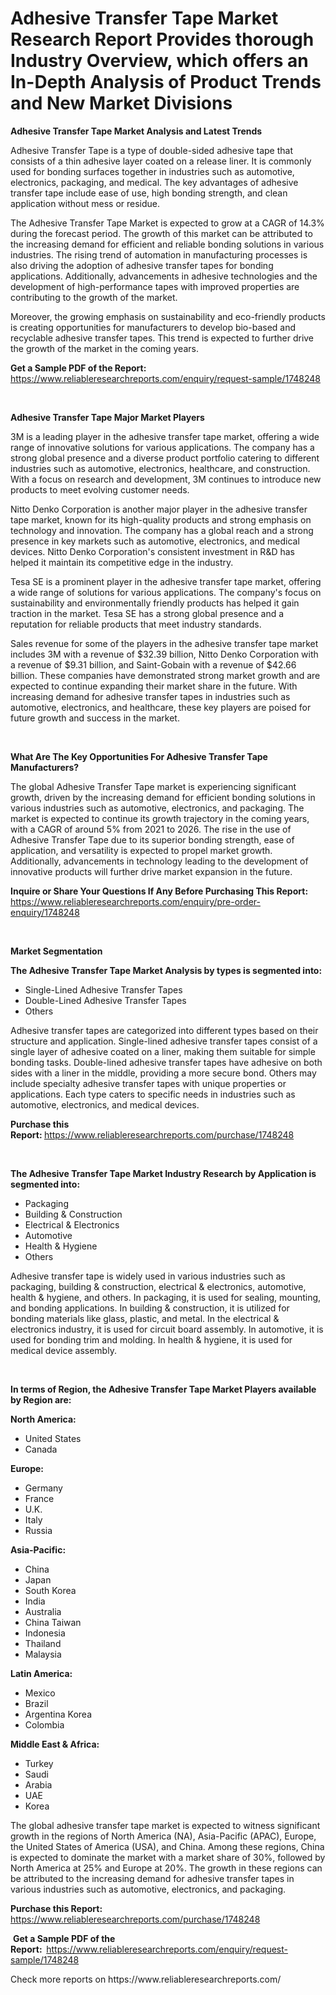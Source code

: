<p><h1>Adhesive Transfer Tape Market Research Report Provides thorough Industry Overview, which offers an In-Depth Analysis of Product Trends and New Market Divisions</h1></p><p><strong>Adhesive Transfer Tape Market Analysis and Latest Trends</strong></p>
<p><p>Adhesive Transfer Tape is a type of double-sided adhesive tape that consists of a thin adhesive layer coated on a release liner. It is commonly used for bonding surfaces together in industries such as automotive, electronics, packaging, and medical. The key advantages of adhesive transfer tape include ease of use, high bonding strength, and clean application without mess or residue.</p><p>The Adhesive Transfer Tape Market is expected to grow at a CAGR of 14.3% during the forecast period. The growth of this market can be attributed to the increasing demand for efficient and reliable bonding solutions in various industries. The rising trend of automation in manufacturing processes is also driving the adoption of adhesive transfer tapes for bonding applications. Additionally, advancements in adhesive technologies and the development of high-performance tapes with improved properties are contributing to the growth of the market.</p><p>Moreover, the growing emphasis on sustainability and eco-friendly products is creating opportunities for manufacturers to develop bio-based and recyclable adhesive transfer tapes. This trend is expected to further drive the growth of the market in the coming years.</p></p>
<p><strong>Get a Sample PDF of the Report:&nbsp;</strong> <a href="https://www.reliableresearchreports.com/enquiry/request-sample/1748248">https://www.reliableresearchreports.com/enquiry/request-sample/1748248</a></p>
<p>&nbsp;</p>
<p><strong>Adhesive Transfer Tape Major Market Players</strong></p>
<p><p>3M is a leading player in the adhesive transfer tape market, offering a wide range of innovative solutions for various applications. The company has a strong global presence and a diverse product portfolio catering to different industries such as automotive, electronics, healthcare, and construction. With a focus on research and development, 3M continues to introduce new products to meet evolving customer needs.</p><p>Nitto Denko Corporation is another major player in the adhesive transfer tape market, known for its high-quality products and strong emphasis on technology and innovation. The company has a global reach and a strong presence in key markets such as automotive, electronics, and medical devices. Nitto Denko Corporation's consistent investment in R&D has helped it maintain its competitive edge in the industry.</p><p>Tesa SE is a prominent player in the adhesive transfer tape market, offering a wide range of solutions for various applications. The company's focus on sustainability and environmentally friendly products has helped it gain traction in the market. Tesa SE has a strong global presence and a reputation for reliable products that meet industry standards.</p><p>Sales revenue for some of the players in the adhesive transfer tape market includes 3M with a revenue of $32.39 billion, Nitto Denko Corporation with a revenue of $9.31 billion, and Saint-Gobain with a revenue of $42.66 billion. These companies have demonstrated strong market growth and are expected to continue expanding their market share in the future. With increasing demand for adhesive transfer tapes in industries such as automotive, electronics, and healthcare, these key players are poised for future growth and success in the market.</p></p>
<p>&nbsp;</p>
<p><strong>What Are The Key Opportunities For Adhesive Transfer Tape Manufacturers?</strong></p>
<p><p>The global Adhesive Transfer Tape market is experiencing significant growth, driven by the increasing demand for efficient bonding solutions in various industries such as automotive, electronics, and packaging. The market is expected to continue its growth trajectory in the coming years, with a CAGR of around 5% from 2021 to 2026. The rise in the use of Adhesive Transfer Tape due to its superior bonding strength, ease of application, and versatility is expected to propel market growth. Additionally, advancements in technology leading to the development of innovative products will further drive market expansion in the future.</p></p>
<p><strong>Inquire or Share Your Questions If Any Before Purchasing This Report:</strong> <a href="https://www.reliableresearchreports.com/enquiry/pre-order-enquiry/1748248">https://www.reliableresearchreports.com/enquiry/pre-order-enquiry/1748248</a></p>
<p>&nbsp;</p>
<p><strong>Market Segmentation</strong></p>
<p><strong>The Adhesive Transfer Tape Market Analysis by types is segmented into:</strong></p>
<p><ul><li>Single-Lined Adhesive Transfer Tapes</li><li>Double-Lined Adhesive Transfer Tapes</li><li>Others</li></ul></p>
<p><p>Adhesive transfer tapes are categorized into different types based on their structure and application. Single-lined adhesive transfer tapes consist of a single layer of adhesive coated on a liner, making them suitable for simple bonding tasks. Double-lined adhesive transfer tapes have adhesive on both sides with a liner in the middle, providing a more secure bond. Others may include specialty adhesive transfer tapes with unique properties or applications. Each type caters to specific needs in industries such as automotive, electronics, and medical devices.</p></p>
<p><strong>Purchase this Report:&nbsp;</strong><a href="https://www.reliableresearchreports.com/purchase/1748248">https://www.reliableresearchreports.com/purchase/1748248</a></p>
<p>&nbsp;</p>
<p><strong>The Adhesive Transfer Tape Market Industry Research by Application is segmented into:</strong></p>
<p><ul><li>Packaging</li><li>Building & Construction</li><li>Electrical & Electronics</li><li>Automotive</li><li>Health & Hygiene</li><li>Others</li></ul></p>
<p><p>Adhesive transfer tape is widely used in various industries such as packaging, building & construction, electrical & electronics, automotive, health & hygiene, and others. In packaging, it is used for sealing, mounting, and bonding applications. In building & construction, it is utilized for bonding materials like glass, plastic, and metal. In the electrical & electronics industry, it is used for circuit board assembly. In automotive, it is used for bonding trim and molding. In health & hygiene, it is used for medical device assembly.</p></p>
<p>&nbsp;</p>
<p><strong>In terms of Region, the Adhesive Transfer Tape Market Players available by Region are:</strong></p>
<p>
    <p> <strong> North America: </strong>
        <ul>
            <li>United States</li>
            <li>Canada</li>
        </ul>
        </p> 
    <p> <strong> Europe: </strong>
        <ul>
            <li>Germany</li>
            <li>France</li>
            <li>U.K.</li>
            <li>Italy</li>
            <li>Russia</li>
        </ul>
        </p> 
    <p> <strong> Asia-Pacific: </strong>
        <ul>
            <li>China</li>
            <li>Japan</li>
            <li>South Korea</li>
            <li>India</li>
            <li>Australia</li>
            <li>China Taiwan</li>
            <li>Indonesia</li>
            <li>Thailand</li>
            <li>Malaysia</li>
        </ul>
        </p> 
    <p> <strong> Latin America: </strong>
        <ul>
            <li>Mexico</li>
            <li>Brazil</li>
            <li>Argentina Korea</li>
            <li>Colombia</li>
        </ul>
        </p> 
    <p> <strong> Middle East & Africa: </strong>
        <ul>
            <li>Turkey</li>
            <li>Saudi</li>
            <li>Arabia</li>
            <li>UAE</li>
            <li>Korea</li>
        </ul>
    </p>
    </p>
<p><p>The global adhesive transfer tape market is expected to witness significant growth in the regions of North America (NA), Asia-Pacific (APAC), Europe, the United States of America (USA), and China. Among these regions, China is expected to dominate the market with a market share of 30%, followed by North America at 25% and Europe at 20%. The growth in these regions can be attributed to the increasing demand for adhesive transfer tapes in various industries such as automotive, electronics, and packaging.</p></p>
<p><strong>Purchase this Report: </strong><a href="https://www.reliableresearchreports.com/purchase/1748248">https://www.reliableresearchreports.com/purchase/1748248</a></p>
<p>&nbsp;<strong>Get a Sample PDF of the Report:&nbsp;&nbsp;</strong><a href="https://www.reliableresearchreports.com/enquiry/request-sample/1748248">https://www.reliableresearchreports.com/enquiry/request-sample/1748248</a></p>
<p><strong></strong></p>
<p>Check more reports on https://www.reliableresearchreports.com/</p>